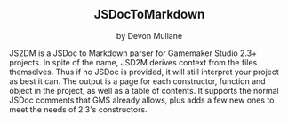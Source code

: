 <h2 align = "center">
 JSDocToMarkdown
</h2>
<p align = "center">
by Devon Mullane
</p>
JS2DM is a JSDoc to Markdown parser for Gamemaker Studio 2.3+ projects. In spite of the name, JSD2M derives context from the files themselves. Thus if no JSDoc is provided, it will still interpret your project as best it can. The output is a page for each constructor, function and object in the project, as well as a table of contents. It supports the normal JSDoc comments that GMS already allows, plus adds a few new ones to meet the needs of 2.3's constructors.
